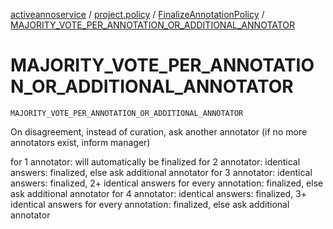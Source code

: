 [activeannoservice](../../index.md) / [project.policy](../index.md) / [FinalizeAnnotationPolicy](index.md) / [MAJORITY_VOTE_PER_ANNOTATION_OR_ADDITIONAL_ANNOTATOR](./-m-a-j-o-r-i-t-y_-v-o-t-e_-p-e-r_-a-n-n-o-t-a-t-i-o-n_-o-r_-a-d-d-i-t-i-o-n-a-l_-a-n-n-o-t-a-t-o-r.md)

# MAJORITY_VOTE_PER_ANNOTATION_OR_ADDITIONAL_ANNOTATOR

`MAJORITY_VOTE_PER_ANNOTATION_OR_ADDITIONAL_ANNOTATOR`

On disagreement, instead of curation, ask another annotator (if no more annotators exist, inform manager)

for 1 annotator: will automatically be finalized
for 2 annotator: identical answers: finalized, else ask additional annotator
for 3 annotator: identical answers: finalized, 2+ identical answers for every annotation: finalized, else ask additional annotator
for 4 annotator: identical answers: finalized, 3+ identical answers for every annotation: finalized, else ask additional annotator

